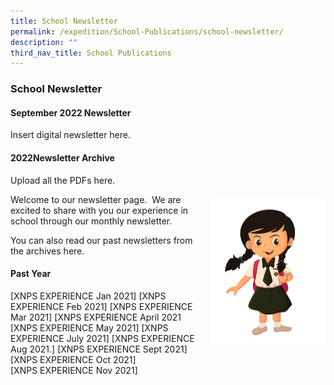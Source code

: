 ```yaml
---
title: School Newsletter
permalink: /expedition/School-Publications/school-newsletter/
description: ""
third_nav_title: School Publications
---
```

### School Newsletter

#### September 2022 Newsletter

Insert digital newsletter here. 

#### 2022Newsletter Archive

Upload all the PDFs here.

<img src="/images/newsletter1.png" style="width:183px;height:240px;margin-left:15px;" align = "right"> Welcome to our newsletter page. 
We are excited to share with you our experience in school through our monthly newsletter.

You can also read our past newsletters from the archives here.

#### Past Year

[XNPS EXPERIENCE Jan 2021]
[XNPS EXPERIENCE Feb 2021]
[XNPS EXPERIENCE Mar 2021]
[XNPS EXPERIENCE April 2021
[XNPS EXPERIENCE May 2021]
[XNPS EXPERIENCE July 2021]
[XNPS EXPERIENCE Aug 2021.]
[XNPS EXPERIENCE Sept 2021]
[XNPS EXPERIENCE Oct 2021]  
[XNPS EXPERIENCE Nov 2021]
